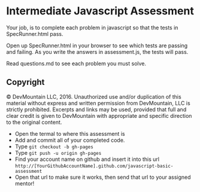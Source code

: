 Intermediate Javascript Assessment
=========

Your job, is to complete each problem in javascript so that the tests in SpecRunner.html pass.

Open up SpecRunner.html in your browser to see which tests are passing and failing. As you write the answers in assessment.js, the tests will pass.

Read questions.md to see each problem you must solve.

## Copyright

© DevMountain LLC, 2016. Unauthorized use and/or duplication of this material without express and written permission from DevMountain, LLC is strictly prohibited. Excerpts and links may be used, provided that full and clear credit is given to DevMountain with appropriate and specific direction to the original content.

* Open the termal to where this assessment is
* Add and commit all of your completed code.
* Type `git checkout -b gh-pages`
* Type `git push -u origin gh-pages`
* Find your account name on github and insert it into this url `http://[YourGithubAccountName].github.com/javascript-basic-assessment`
* Open that url to make sure it works, then send that url to your assigned mentor!
